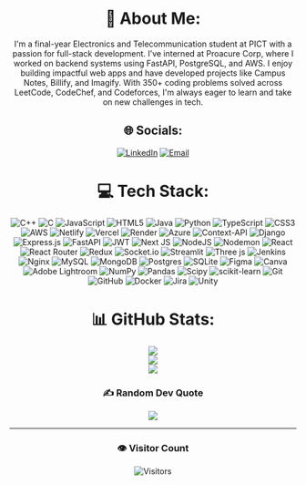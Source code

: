 <div align="center">

# 💫 About Me:
I'm a final-year Electronics and Telecommunication student at PICT with a passion for full-stack development. I’ve interned at Proacure Corp, where I worked on backend systems using FastAPI, PostgreSQL, and AWS. I enjoy building impactful web apps and have developed projects like Campus Notes, Billify, and Imagify. With 350+ coding problems solved across LeetCode, CodeChef, and Codeforces, I'm always eager to learn and take on new challenges in tech.

## 🌐 Socials:
[![LinkedIn](https://img.shields.io/badge/LinkedIn-%230077B5.svg?logo=linkedin&logoColor=white)](https://linkedin.com/in/in/sagar-thalkiya-a273bb229) 
[![Email](https://img.shields.io/badge/Email-D14836?logo=gmail&logoColor=white)](mailto:sagarwaghela519@gmail.com) 

# 💻 Tech Stack:
![C++](https://img.shields.io/badge/c++-%2300599C.svg?style=flat-square&logo=c%2B%2B&logoColor=white)
![C](https://img.shields.io/badge/c-%2300599C.svg?style=flat-square&logo=c&logoColor=white)
![JavaScript](https://img.shields.io/badge/javascript-%23323330.svg?style=flat-square&logo=javascript&logoColor=%23F7DF1E)
![HTML5](https://img.shields.io/badge/html5-%23E34F26.svg?style=flat-square&logo=html5&logoColor=white)
![Java](https://img.shields.io/badge/java-%23ED8B00.svg?style=flat-square&logo=openjdk&logoColor=white)
![Python](https://img.shields.io/badge/python-3670A0?style=flat-square&logo=python&logoColor=ffdd54)
![TypeScript](https://img.shields.io/badge/typescript-%23007ACC.svg?style=flat-square&logo=typescript&logoColor=white)
![CSS3](https://img.shields.io/badge/css3-%231572B6.svg?style=flat-square&logo=css3&logoColor=white)
![AWS](https://img.shields.io/badge/AWS-%23FF9900.svg?style=flat-square&logo=amazon-aws&logoColor=white)
![Netlify](https://img.shields.io/badge/netlify-%23000000.svg?style=flat-square&logo=netlify&logoColor=#00C7B7)
![Vercel](https://img.shields.io/badge/vercel-%23000000.svg?style=flat-square&logo=vercel&logoColor=white)
![Render](https://img.shields.io/badge/Render-%46E3B7.svg?style=flat-square&logo=render&logoColor=white)
![Azure](https://img.shields.io/badge/azure-%230072C6.svg?style=flat-square&logo=microsoftazure&logoColor=white)
![Context-API](https://img.shields.io/badge/Context--Api-000000?style=flat-square&logo=react)
![Django](https://img.shields.io/badge/django-%23092E20.svg?style=flat-square&logo=django&logoColor=white)
![Express.js](https://img.shields.io/badge/express.js-%23404d59.svg?style=flat-square&logo=express&logoColor=%2361DAFB)
![FastAPI](https://img.shields.io/badge/FastAPI-005571?style=flat-square&logo=fastapi)
![JWT](https://img.shields.io/badge/JWT-black?style=flat-square&logo=JSON%20web%20tokens)
![Next JS](https://img.shields.io/badge/Next-black?style=flat-square&logo=next.js&logoColor=white)
![NodeJS](https://img.shields.io/badge/node.js-6DA55F?style=flat-square&logo=node.js&logoColor=white)
![Nodemon](https://img.shields.io/badge/NODEMON-%23323330.svg?style=flat-square&logo=nodemon&logoColor=%BBDEAD)
![React](https://img.shields.io/badge/react-%2320232a.svg?style=flat-square&logo=react&logoColor=%2361DAFB)
![React Router](https://img.shields.io/badge/React_Router-CA4245?style=flat-square&logo=react-router&logoColor=white)
![Redux](https://img.shields.io/badge/redux-%23593d88.svg?style=flat-square&logo=redux&logoColor=white)
![Socket.io](https://img.shields.io/badge/Socket.io-black?style=flat-square&logo=socket.io&badgeColor=010101)
![Streamlit](https://img.shields.io/badge/Streamlit-%23FE4B4B.svg?style=flat-square&logo=streamlit&logoColor=white)
![Three js](https://img.shields.io/badge/threejs-black?style=flat-square&logo=three.js&logoColor=white)
![Jenkins](https://img.shields.io/badge/jenkins-%232C5263.svg?style=flat-square&logo=jenkins&logoColor=white)
![Nginx](https://img.shields.io/badge/nginx-%23009639.svg?style=flat-square&logo=nginx&logoColor=white)
![MySQL](https://img.shields.io/badge/mysql-4479A1.svg?style=flat-square&logo=mysql&logoColor=white)
![MongoDB](https://img.shields.io/badge/MongoDB-%234ea94b.svg?style=flat-square&logo=mongodb&logoColor=white)
![Postgres](https://img.shields.io/badge/postgres-%23316192.svg?style=flat-square&logo=postgresql&logoColor=white)
![SQLite](https://img.shields.io/badge/sqlite-%2307405e.svg?style=flat-square&logo=sqlite&logoColor=white)
![Figma](https://img.shields.io/badge/figma-%23F24E1E.svg?style=flat-square&logo=figma&logoColor=white)
![Canva](https://img.shields.io/badge/Canva-%2300C4CC.svg?style=flat-square&logo=Canva&logoColor=white)
![Adobe Lightroom](https://img.shields.io/badge/Adobe%20Lightroom-31A8FF.svg?style=flat-square&logo=Adobe%20Lightroom&logoColor=white)
![NumPy](https://img.shields.io/badge/numpy-%23013243.svg?style=flat-square&logo=numpy&logoColor=white)
![Pandas](https://img.shields.io/badge/pandas-%23150458.svg?style=flat-square&logo=pandas&logoColor=white)
![Scipy](https://img.shields.io/badge/SciPy-%230C55A5.svg?style=flat-square&logo=scipy&logoColor=%white)
![scikit-learn](https://img.shields.io/badge/scikit--learn-%23F7931E.svg?style=flat-square&logo=scikit-learn&logoColor=white)
![Git](https://img.shields.io/badge/git-%23F05033.svg?style=flat-square&logo=git&logoColor=white)
![GitHub](https://img.shields.io/badge/github-%23121011.svg?style=flat-square&logo=github&logoColor=white)
![Docker](https://img.shields.io/badge/docker-%230db7ed.svg?style=flat-square&logo=docker&logoColor=white)
![Jira](https://img.shields.io/badge/jira-%230A0FFF.svg?style=flat-square&logo=jira&logoColor=white)
![Unity](https://img.shields.io/badge/unity-%23000000.svg?style=flat-square&logo=unity&logoColor=white)

# 📊 GitHub Stats:
<img src="https://github-readme-stats.vercel.app/api?username=SagarThalkiya&theme=dark&hide_border=true&include_all_commits=false&count_private=false" />
<br/>
<img src="https://nirzak-streak-stats.vercel.app/?user=SagarThalkiya&theme=dark&hide_border=true" />
<br/>
<img src="https://github-readme-stats.vercel.app/api/top-langs/?username=SagarThalkiya&theme=dark&hide_border=true&include_all_commits=false&count_private=false&layout=compact" />

### ✍️ Random Dev Quote
<img src="https://quotes-github-readme.vercel.app/api?type=horizontal&theme=light" />

---

### 👁️ Visitor Count  
![Visitors](https://shields.io/badge/dynamic/json?color=informational&label=visitors&query=value&url=https://api.countapi.xyz/hit/SagarThalkiya-profile/visits)


</div>

<!-- Proudly created with GPRM ( https://gprm.itsvg.in ) -->
